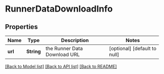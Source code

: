 # RunnerDataDownloadInfo
## Properties

Name | Type | Description | Notes
------------ | ------------- | ------------- | -------------
**url** | **String** | the Runner Data Download URL | [optional] [default to null]

[[Back to Model list]](../README.md#documentation-for-models) [[Back to API list]](../README.md#documentation-for-api-endpoints) [[Back to README]](../README.md)

